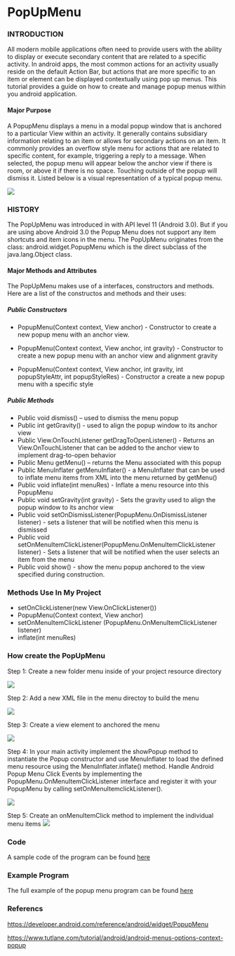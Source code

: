 PopUpMenu
===============

### INTRODUCTION
All modern mobile applications often need to provide users with the ability to display or execute secondary content that are related to a specific activity. In android apps, the most common actions for an activity usually reside on the default Action Bar, but actions that are more specific to an item or element can be displayed contextually using pop up menus. This tutorial provides a guide on how to create and manage popup menus within you android application. 

#### Major Purpose
A PopupMenu displays a menu in a modal popup window that is anchored to a particular View within an activity. It generally contains subsidiary information relating to an item or allows for secondary actions on an item. It commonly provides an overflow style menu for actions that are related to specific content, for example, triggering a reply to a message. When selected, the popup menu will appear below the anchor view if there is room, or above it if there is no space. Touching outside of the popup will dismiss it. Listed below is a visual representation of a typical popup menu.

![](https://github.com/dchristie75/CENG319/blob/master/images/popup_menu.PNG)


### HISTORY 
The PopUpMenu was introduced in with API level 11 (Android 3.0). But if you are using above Android 3.0 the Popup Menu does not support any item shortcuts and item icons in the menu. The PopUpMenu originates from the class: android.widget.PopupMenu which is the direct subclass of the java.lang.Object class.

#### Major Methods and Attributes
The PopUpMenu makes use of a interfaces, constructors and methods. Here are a list of the constructos and methods and their uses: 

##### Public Constructors
- PopupMenu(Context context, View anchor) - Constructor to create a new popup menu with an anchor view.

- PopupMenu(Context context, View anchor, int gravity) - Constructor to create a new popup menu with an anchor view and alignment gravity

- PopupMenu(Context context, View anchor, int gravity, int popupStyleAttr, int popupStyleRes) - Constructor a create a new popup menu     with a specific style

##### Public Methods
- Public void dismiss() – used to dismiss the menu popup
- Public int getGravity() - used to align the popup window to its anchor view
- Public View.OnTouchListener getDragToOpenListener() - Returns an View.OnTouchListener that can be added to the anchor view to           implement drag-to-open behavior
- Public Menu getMenu() – returns the Menu associated with this popup
- Public MenuInflater getMenuInflater() - a MenuInflater that can be used to inflate menu items from XML into the menu returned by                                                 getMenu()
- Public void inflate(int menuRes) - Inflate a menu resource into this PopupMenu
- Public void setGravity(int gravity) - Sets the gravity used to align the popup window to its anchor view
- Public void setOnDismissListener(PopupMenu.OnDismissListener listener) - sets a listener that will be notified when this menu is         dismissed
- Public void setOnMenuItemClickListener(PopupMenu.OnMenuItemClickListener listener) - Sets a listener that will be notified when the     user selects an item from the menu
- Public void show() - show the menu popup anchored to the view specified during construction.

### Methods Use In My Project

- setOnClickListener(new View.OnClickListener())
- PopupMenu(Context context, View anchor)
- setOnMenuItemClickListener (PopupMenu.OnMenuItemClickListener listener)
- inflate(int menuRes)


### How create the PopUpMenu

Step 1: Create a new folder menu inside of your project resource directory 

![](https://github.com/dchristie75/CENG319/blob/master/images/step1.PNG)

Step 2: Add a new XML file in the menu directoy to build the menu 

![](https://github.com/dchristie75/CENG319/blob/master/images/step2.PNG)

Step 3: Create a view element to anchored the menu 

![](https://github.com/dchristie75/CENG319/blob/master/images/step3.PNG)

Step 4: In your main activity implement the showPopup method to instantiate the Popup constructor and use MenuInflater to load the               defined menu resource using the MenuInflater.inflate() method. Handle Android Popup Menu Click Events by implementing the               PopupMenu.OnMenuItemClickListener interface and register it with your PopupMenu by calling setOnMenuItemclickListener().

![](https://github.com/dchristie75/CENG319/blob/master/images/step5.PNG)  

Step 5: Create an onMenuItemClick method to implement the individual menu items 
![](https://github.com/dchristie75/CENG319/blob/master/images/step4.PNG)


### Code
A sample code of the program can be found [here](https://github.com/dchristie75/CENG319/tree/master/code)


### Example Program
The full example of the popup menu program can be found [here](https://github.com/dchristie75/CENG319/tree/master/PopUpMenu_Example)


### Referencs
https://developer.android.com/reference/android/widget/PopupMenu

https://www.tutlane.com/tutorial/android/android-menus-options-context-popup

